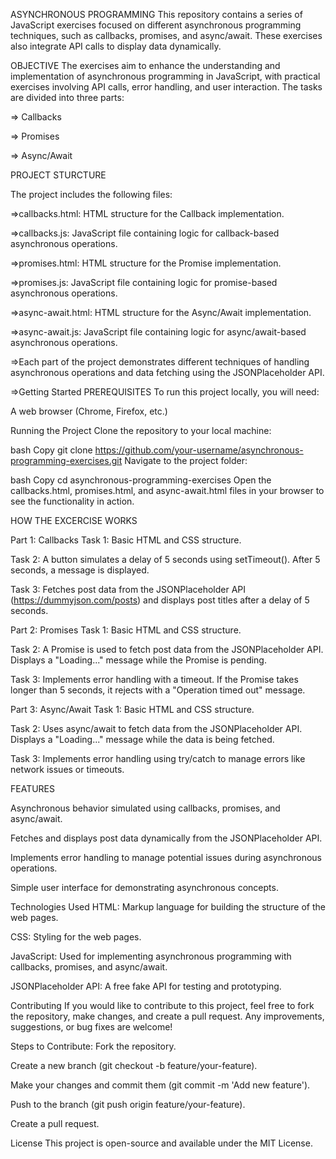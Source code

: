 ASYNCHRONOUS PROGRAMMING
This repository contains a series of JavaScript exercises focused on different asynchronous programming techniques, such as callbacks, promises, and async/await. These exercises also integrate API calls to display data dynamically.

OBJECTIVE
The exercises aim to enhance the understanding and implementation of asynchronous programming in JavaScript, with practical exercises involving API calls, error handling, and user interaction. The tasks are divided into three parts:

=> Callbacks

=> Promises

=> Async/Await

PROJECT STURCTURE

The project includes the following files:

=>callbacks.html: HTML structure for the Callback implementation.

=>callbacks.js: JavaScript file containing logic for callback-based asynchronous operations.

=>promises.html: HTML structure for the Promise implementation.

=>promises.js: JavaScript file containing logic for promise-based asynchronous operations.

=>async-await.html: HTML structure for the Async/Await implementation.

=>async-await.js: JavaScript file containing logic for async/await-based asynchronous operations.

=>Each part of the project demonstrates different techniques of handling asynchronous operations and data fetching using the JSONPlaceholder API.

=>Getting Started
PREREQUISITES
To run this project locally, you will need:

A web browser (Chrome, Firefox, etc.)

Running the Project
Clone the repository to your local machine:

bash
Copy
git clone https://github.com/your-username/asynchronous-programming-exercises.git
Navigate to the project folder:

bash
Copy
cd asynchronous-programming-exercises
Open the callbacks.html, promises.html, and async-await.html files in your browser to see the functionality in action.

HOW THE EXCERCISE WORKS

Part 1: Callbacks
Task 1: Basic HTML and CSS structure.

Task 2: A button simulates a delay of 5 seconds using setTimeout(). After 5 seconds, a message is displayed.

Task 3: Fetches post data from the JSONPlaceholder API (https://dummyjson.com/posts) and displays post titles after a delay of 5 seconds.

Part 2: Promises
Task 1: Basic HTML and CSS structure.

Task 2: A Promise is used to fetch post data from the JSONPlaceholder API. Displays a "Loading..." message while the Promise is pending.

Task 3: Implements error handling with a timeout. If the Promise takes longer than 5 seconds, it rejects with a "Operation timed out" message.

Part 3: Async/Await
Task 1: Basic HTML and CSS structure.

Task 2: Uses async/await to fetch data from the JSONPlaceholder API. Displays a "Loading..." message while the data is being fetched.

Task 3: Implements error handling using try/catch to manage errors like network issues or timeouts.

FEATURES

Asynchronous behavior simulated using callbacks, promises, and async/await.

Fetches and displays post data dynamically from the JSONPlaceholder API.

Implements error handling to manage potential issues during asynchronous operations.

Simple user interface for demonstrating asynchronous concepts.

Technologies Used
HTML: Markup language for building the structure of the web pages.

CSS: Styling for the web pages.

JavaScript: Used for implementing asynchronous programming with callbacks, promises, and async/await.

JSONPlaceholder API: A free fake API for testing and prototyping.

Contributing
If you would like to contribute to this project, feel free to fork the repository, make changes, and create a pull request. Any improvements, suggestions, or bug fixes are welcome!

Steps to Contribute:
Fork the repository.

Create a new branch (git checkout -b feature/your-feature).

Make your changes and commit them (git commit -m 'Add new feature').

Push to the branch (git push origin feature/your-feature).

Create a pull request.

License
This project is open-source and available under the MIT License.
